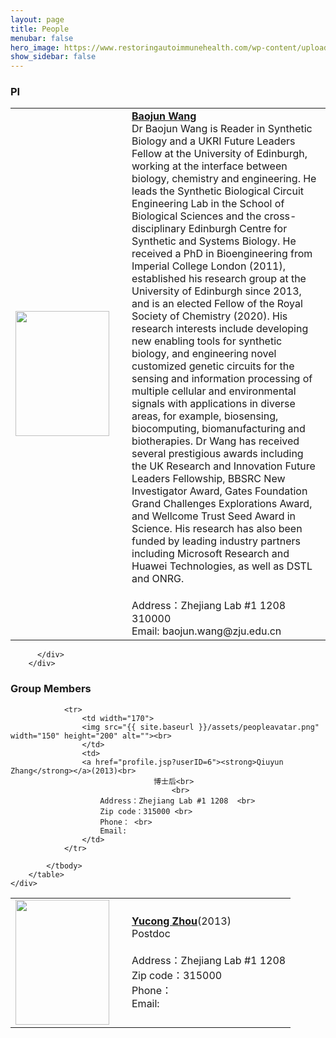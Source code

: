 ```yaml
---
layout: page
title: People
menubar: false
hero_image: https://www.restoringautoimmunehealth.com/wp-content/uploads/2019/01/DNA-image-1080x640.jpg
show_sidebar: false
---
```



<div class="content panel panel-primary">
    <div class="content panel-heading">    
        <h3 class="panel-title">PI</h3>
    </div>
          <div class="content panel-body">
		  			<table>
                    	<tbody><tr>
                        	<td width="170">
                            <img src="{{ site.baseurl }}/assets/wangbaojun.png" width="150" height="200" alt=""><br>
                            </td>                            
                            <td>
                            <a href="./baojunwang"><strong>Baojun Wang</strong></a><br>
									​Dr Baojun Wang is Reader in Synthetic Biology and a UKRI Future Leaders Fellow at the University of Edinburgh, working at the interface between biology, chemistry and engineering. He leads the Synthetic Biological Circuit Engineering Lab in the School of Biological Sciences and the cross-disciplinary Edinburgh Centre for Synthetic and Systems Biology. He received a PhD in Bioengineering from Imperial College London (2011), established his research group at the University of Edinburgh since 2013, and is an elected Fellow of the Royal Society of Chemistry (2020). His research interests include developing new enabling tools for synthetic biology, and engineering novel customized genetic circuits for the sensing and information processing of multiple cellular and environmental signals with applications in diverse areas, for example, biosensing, biocomputing, biomanufacturing and biotherapies. Dr Wang has received several prestigious awards including the UK Research and Innovation Future Leaders Fellowship, BBSRC New Investigator Award, Gates Foundation Grand Challenges Explorations Award, and Wellcome Trust Seed Award in Science. His research has also been funded by leading industry partners including Microsoft Research and Huawei Technologies, as well as DSTL and ONRG.
<br>
<br>
Address：Zhejiang Lab #1 1208 310000 <br>
Email:  baojun.wang@zju.edu.cn
                            </td>
                        </tr>
                    </tbody></table>		
            
          </div>
        </div>



<div class="content panel panel-primary">
    <div class="content panel-heading">
        <h3 class="panel-title">Group Members</h3>
    </div>
    <div class="content panel-body">
		<table>
            <tbody>
                <tr>
                    <td width="170">
                    <img src="{{ site.baseurl }}/assets/peopleavatar.png" width="150" height="200" alt=""><br>
                    </td>                            
                    <td>
                    <a href="profile.jsp?userID=6"><strong>Yucong Zhou</strong></a>(2013)<br>
									Postdoc<br>
                                        <br>
                        Address：Zhejiang Lab #1 1208  <br>
                        Zip code：315000 <br>
                        Phone： <br>
                        Email:  
					</td>	
                </tr>

                <tr>
                    <td width="170">
                    <img src="{{ site.baseurl }}/assets/peopleavatar.png" width="150" height="200" alt=""><br>
                    </td>                            
                    <td>
                    <a href="profile.jsp?userID=6"><strong>Qiuyun Zhang</strong></a>(2013)<br>
									博士后<br>
                                        <br>
                        Address：Zhejiang Lab #1 1208  <br>
                        Zip code：315000 <br>
                        Phone： <br>
                        Email: 
					</td>	
                </tr>

            </tbody>
        </table>		
    </div>
</div>